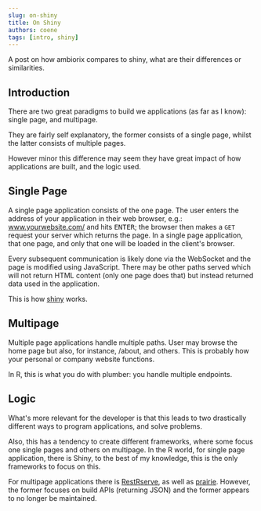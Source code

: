 ```yaml
---
slug: on-shiny
title: On Shiny
authors: coene
tags: [intro, shiny]
---
```


A post on how ambiorix compares to shiny, what are their differences or
similarities.

<!--truncate-->

## Introduction

There are two great paradigms to build we applications
(as far as I know): single page, and multipage.

They are fairly self explanatory, the former consists
of a single page, whilst the latter consists of multiple
pages.

However minor this difference may seem they have great impact
of how applications are built, and the logic used.

## Single Page

A single page application consists of the one page. 
The user enters the address of your application in their web browser,
e.g.: www.yourwebsite.com/ and hits <kbd>ENTER</kbd>; the browser
then makes a `GET` request your server which returns the page.
In a single page application, that one page, and only that one
will be loaded in the client's browser.

Every subsequent communication is likely done via the WebSocket
and the page is modified using JavaScript.
There may be other paths served which will not return HTML
content (only one page does that) but instead returned data used in
the application.

This is how [shiny](shiny.rstudio.com/) works.

## Multipage

Multiple page applications handle multiple paths.
User may browse the home page but also, for instance,
/about, and others.
This is probably how your personal or company website
functions.

In R, this is what you do with plumber: you handle
multiple endpoints.

## Logic

What's more relevant for the developer
is that this leads to two drastically different ways
to program applications, and solve problems.

Also, this has a tendency to create different frameworks,
where some focus one single pages and others on multipage.
In the R world, for single page application, there is Shiny,
to the best of my knowledge, this is the only frameworks to 
focus on this.

For multipage applications there is [RestRserve](https://restrserve.org/),
as well as [prairie](https://github.com/nteetor/prairie). 
However, the former focuses on build APIs (returning JSON) and the 
former appears to no longer be maintained.
